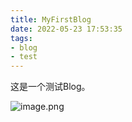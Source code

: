 ```yaml
---
title: MyFirstBlog
date: 2022-05-23 17:53:35
tags: 
- blog
- test
---
```

这是一个测试Blog。

![image.png](../images[](https://)/image.png)[](https://)
